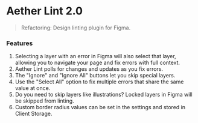 # Aether Lint 2.0
> Refactoring: Design linting plugin for Figma.
### Features
1. Selecting a layer with an error in Figma will also select that layer, allowing you to navigate your page and fix errors with full context.
2. Aether Lint polls for changes and updates as you fix errors.
3. The "Ignore" and "Ignore All" buttons let you skip special layers.
4. Use the "Select All" option to fix multiple errors that share the same value at once.
5. Do you need to skip layers like illustrations? Locked layers in Figma will be skipped from linting.
6. Custom border radius values can be set in the settings and stored in Client Storage.